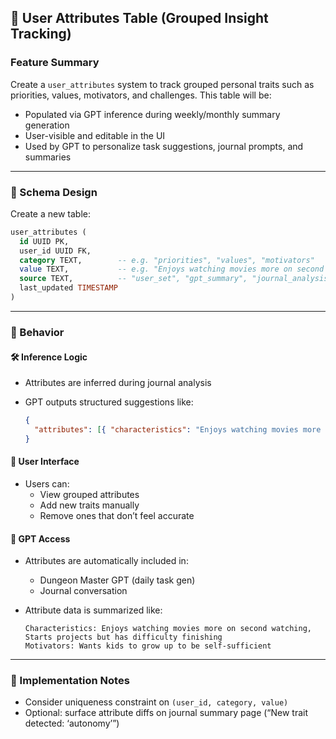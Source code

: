 ## 🧠 User Attributes Table (Grouped Insight Tracking)

### Feature Summary

Create a `user_attributes` system to track grouped personal traits such as priorities, values, motivators, and challenges. This table will be:

- Populated via GPT inference during weekly/monthly summary generation
- User-visible and editable in the UI
- Used by GPT to personalize task suggestions, journal prompts, and summaries

---

### 📐 Schema Design

Create a new table:

```sql
user_attributes (
  id UUID PK,
  user_id UUID FK,
  category TEXT,        -- e.g. "priorities", "values", "motivators"
  value TEXT,           -- e.g. "Enjoys watching movies more on second watching"
  source TEXT,          -- "user_set", "gpt_summary", "journal_analysis"
  last_updated TIMESTAMP
)
```

---

### 🧭 Behavior

#### 🛠 Inference Logic

- Attributes are inferred during journal analysis
- GPT outputs structured suggestions like:

  ```json
  {
    "attributes": [{ "characteristics": "Enjoys watching movies more on second watching" }, { "motivators": "Wants kids to grow up to be self-sufficient" }]
  }
  ```

#### 👤 User Interface

- Users can:
  - View grouped attributes
  - Add new traits manually
  - Remove ones that don’t feel accurate

#### 🤖 GPT Access

- Attributes are automatically included in:
  - Dungeon Master GPT (daily task gen)
  - Journal conversation

- Attribute data is summarized like:

  ```
  Characteristics: Enjoys watching movies more on second watching, Starts projects but has difficulty finishing
  Motivators: Wants kids to grow up to be self-sufficient
  ```

---

### 🧪 Implementation Notes

- Consider uniqueness constraint on `(user_id, category, value)`
- Optional: surface attribute diffs on journal summary page (“New trait detected: ‘autonomy’”)
